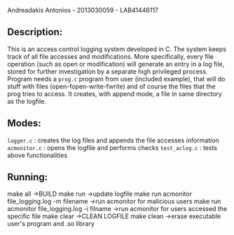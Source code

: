 Andreadakis Antonios - 2013030059 - LAB41446117


## Description:

This is an access control logging system developed in C. The system keeps track of all file accesses and modifications.
More specifically, every file operation (such as open or modification) will generate an entry in a log file, stored for
further investigation by a separate high privileged process.
Program needs a `prog.c` program from user (included example), that will do stuff with files (open-fopen-write-fwrite) and
of course the files that the prog tries to access. It creates, with append mode, a file in same directory as the logfile.

## Modes:

`logger.c`	: creates the log files and appends the file accesses information
`acmonitor.c`	: opens the logfile and performs checks
`test_aclog.c`	: tests above functionalities


## Running:

make all						->BUILD 
make run						->update logfile
make run acmonitor file_logging.log -m filename		->run acmonitor for malicious users
make run acmonitor file_logging.log -i filname		->run acmonitor for users accessed the specific file
make clear						->CLEAN LOGFILE
make clean						->erase executable user's program and .so library


